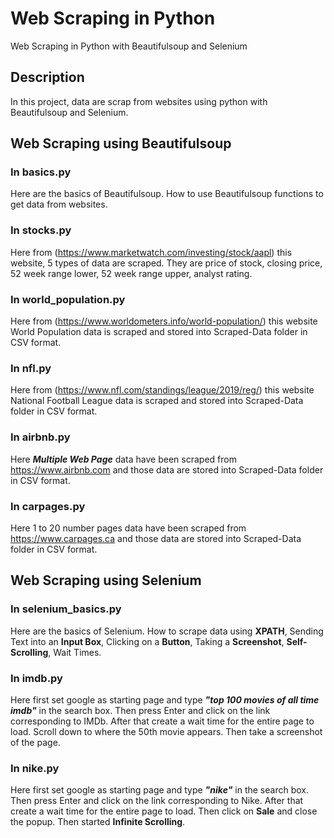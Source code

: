 # Web Scraping in Python
Web Scraping in Python with Beautifulsoup and Selenium 

## Description

In this project, data are scrap from websites using python with Beautifulsoup and Selenium. 

## Web Scraping using Beautifulsoup

### In basics.py

Here are the basics of Beautifulsoup. How to use Beautifulsoup functions to get data from websites.

### In stocks.py

Here from (https://www.marketwatch.com/investing/stock/aapl) this website, 5 types of data are scraped. They are price of stock, closing price, 52 week range lower, 52 week range upper, analyst rating. 

### In world_population.py

Here from (https://www.worldometers.info/world-population/) this website World Population data is scraped and stored into Scraped-Data folder in CSV format. 

### In nfl.py

Here from (https://www.nfl.com/standings/league/2019/reg/) this website National Football League data is scraped and stored into Scraped-Data folder in CSV format. 

### In airbnb.py

Here ***Multiple Web Page*** data have been scraped from https://www.airbnb.com and those data are stored into Scraped-Data folder in CSV format. 

### In carpages.py

Here 1 to 20 number pages data have been scraped from https://www.carpages.ca and those data are stored into Scraped-Data folder in CSV format. 

## Web Scraping using Selenium

### In selenium_basics.py

Here are the basics of Selenium. How to scrape data using **XPATH**, Sending Text into an **Input Box**, Clicking on a **Button**, Taking a **Screenshot**, **Self-Scrolling**, Wait Times.

### In imdb.py

Here first set google as starting page and type ***"top 100 movies of all time imdb"*** in the search box. Then press Enter and click on the link corresponding to IMDb. After that create a wait time for the entire page to load. Scroll down to where the 50th movie appears. Then take a screenshot of the page. 

### In nike.py

Here first set google as starting page and type ***"nike"*** in the search box. Then press Enter and click on the link corresponding to Nike. After that create a wait time for the entire page to load. Then click on **Sale** and close the popup. Then started **Infinite Scrolling**.
